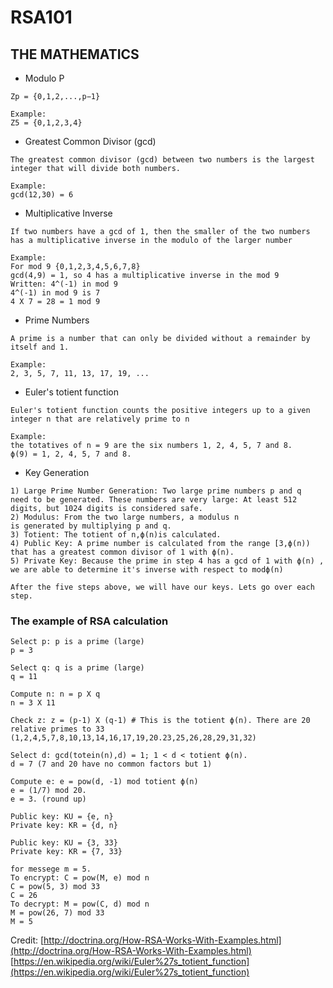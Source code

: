 # RSA101

## THE MATHEMATICS
* Modulo P
```
Zp = {0,1,2,...,p−1}

Example:
Z5 = {0,1,2,3,4}

```
* Greatest Common Divisor (gcd)
```
The greatest common divisor (gcd) between two numbers is the largest integer that will divide both numbers. 

Example:
gcd(12,30) = 6
```
* Multiplicative Inverse
```
If two numbers have a gcd of 1, then the smaller of the two numbers has a multiplicative inverse in the modulo of the larger number

Example:
For mod 9 {0,1,2,3,4,5,6,7,8}
gcd(4,9) = 1, so 4 has a multiplicative inverse in the mod 9
Written: 4^(-1) in mod 9
4^(-1) in mod 9 is 7
4 X 7 = 28 = 1 mod 9
```
* Prime Numbers
```
A prime is a number that can only be divided without a remainder by itself and 1.

Example:
2, 3, 5, 7, 11, 13, 17, 19, ...
```
* Euler's totient function
```
Euler's totient function counts the positive integers up to a given integer n that are relatively prime to n

Example:
the totatives of n = 9 are the six numbers 1, 2, 4, 5, 7 and 8.
ϕ(9) = 1, 2, 4, 5, 7 and 8.
```
* Key Generation
```
1) Large Prime Number Generation: Two large prime numbers p and q
need to be generated. These numbers are very large: At least 512 digits, but 1024 digits is considered safe.
2) Modulus: From the two large numbers, a modulus n
is generated by multiplying p and q.
3) Totient: The totient of n,ϕ(n)is calculated.
4) Public Key: A prime number is calculated from the range [3,ϕ(n)) that has a greatest common divisor of 1 with ϕ(n).
5) Private Key: Because the prime in step 4 has a gcd of 1 with ϕ(n) , we are able to determine it's inverse with respect to modϕ(n)

After the five steps above, we will have our keys. Lets go over each step.
```


### The example of RSA calculation
```
Select p: p is a prime (large)
p = 3

Select q: q is a prime (large)
q = 11

Compute n: n = p X q
n = 3 X 11

Check z: z = (p-1) X (q-1) # This is the totient ϕ(n). There are 20 relative primes to 33 (1,2,4,5,7,8,10,13,14,16,17,19,20.23,25,26,28,29,31,32)

Select d: gcd(totein(n),d) = 1; 1 < d < totient ϕ(n). 
d = 7 (7 and 20 have no common factors but 1)

Compute e: e = pow(d, -1) mod totient ϕ(n)
e = (1/7) mod 20.
e = 3. (round up)

Public key: KU = {e, n}
Private key: KR = {d, n}

Public key: KU = {3, 33}
Private key: KR = {7, 33}

for messege m = 5.
To encrypt: C = pow(M, e) mod n
C = pow(5, 3) mod 33
C = 26
To decrypt: M = pow(C, d) mod n
M = pow(26, 7) mod 33
M = 5

```

Credit: 
[http://doctrina.org/How-RSA-Works-With-Examples.html](http://doctrina.org/How-RSA-Works-With-Examples.html)
[https://en.wikipedia.org/wiki/Euler%27s_totient_function](https://en.wikipedia.org/wiki/Euler%27s_totient_function)